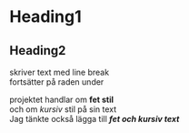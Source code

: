 
# Heading1

## Heading2

skriver text med line break  
fortsätter på raden under

projektet handlar om **fet stil**  
och om *kursiv* stil på sin text  
Jag tänkte också lägga till ***fet och kursiv text***


